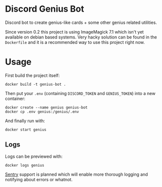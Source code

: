 # Discord Genius Bot
Discord bot to create genius-like cards + some other genius related utilities.

Since version 0.2 this project is using ImageMagick 7.1 which isn't yet available on debian based systems.
Very hacky solution can be found in the `Dockerfile` and it is a recommended way to use this project right now.

# Usage
First build the project itself:
```
docker build -t genius-bot .
```

Then put your `.env` (containing `DISCORD_TOKEN` and `GENIUS_TOKEN`) into a new container:
```
docker create --name genius genius-bot
docker cp .env genius:/genius/.env
```

And finally run with:
```
docker start genius
```

## Logs
Logs can be previewed with:
```
docker logs genius
```

[Sentry](https://sentry.io) support is planned which will enable more thorough logging and notifying 
about errors or whatnot.
